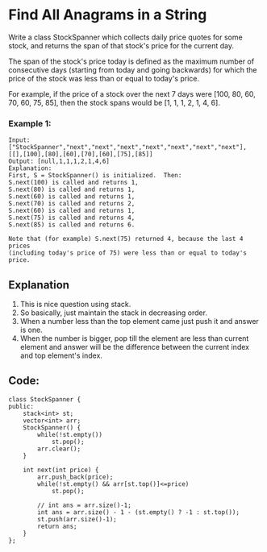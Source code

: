 # Find All Anagrams in a String

Write a class StockSpanner which collects daily price quotes for some stock, and returns the span of that stock's price for the current day.

The span of the stock's price today is defined as the maximum number of consecutive days (starting from today and going backwards) for which the price of the stock was less than or equal to today's price.

For example, if the price of a stock over the next 7 days were [100, 80, 60, 70, 60, 75, 85], then the stock spans would be [1, 1, 1, 2, 1, 4, 6].

 

### Example 1:

    Input: ["StockSpanner","next","next","next","next","next","next","next"], [[],[100],[80],[60],[70],[60],[75],[85]]
    Output: [null,1,1,1,2,1,4,6]
    Explanation: 
    First, S = StockSpanner() is initialized.  Then:
    S.next(100) is called and returns 1,
    S.next(80) is called and returns 1,
    S.next(60) is called and returns 1,
    S.next(70) is called and returns 2,
    S.next(60) is called and returns 1,
    S.next(75) is called and returns 4,
    S.next(85) is called and returns 6.

    Note that (for example) S.next(75) returned 4, because the last 4 prices
    (including today's price of 75) were less than or equal to today's price.


## Explanation

1. This is nice question using stack.
2. So basically, just maintain the stack in decreasing order.
3. When a number less than the top element came just push it and answer is one.
4. When the number is bigger, pop till the element are less than current element and answer will be the difference between the current index and top element's index.

## Code:

```
class StockSpanner {
public:
    stack<int> st;
    vector<int> arr;
    StockSpanner() {
        while(!st.empty())
            st.pop();
        arr.clear();
    }
    
    int next(int price) {
        arr.push_back(price);
        while(!st.empty() && arr[st.top()]<=price)
            st.pop();
        
        // int ans = arr.size()-1;
        int ans = arr.size() - 1 - (st.empty() ? -1 : st.top());
        st.push(arr.size()-1);
        return ans;
    }
};
```